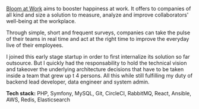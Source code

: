 [Bloom at Work](https://www.bloom-at-work.com/) aims to booster happiness at work. It offers to companies of all kind and size
a solution to measure, analyze and improve collaborators' well-being at the workplace.

Through simple, short and frequent surveys, companies can take the pulse of their teams in real time and act at the right
time to improve the everyday live of their employees.

I joined this early stage startup in order to first internalize its solution so far outsource. But I quickly had the responsability
to hold the technical vision and takeover the underlying architecture decisions that have to be taken inside a team that grew
up t 4 persons. All this while still fulfilling my duty of backend lead developer, data engineer and system admin. 

**Tech stack:** PHP, Symfony, MySQL, Git, CircleCI, RabbitMQ, React, Ansible, AWS, Redis, Elasticsearch